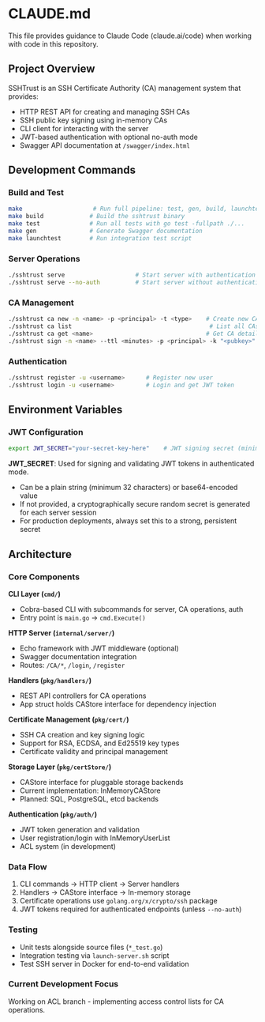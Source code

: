 # CLAUDE.md

This file provides guidance to Claude Code (claude.ai/code) when working with code in this repository.

## Project Overview

SSHTrust is an SSH Certificate Authority (CA) management system that provides:
- HTTP REST API for creating and managing SSH CAs
- SSH public key signing using in-memory CAs  
- CLI client for interacting with the server
- JWT-based authentication with optional no-auth mode
- Swagger API documentation at `/swagger/index.html`

## Development Commands

### Build and Test
```bash
make                    # Run full pipeline: test, gen, build, launchtest
make build             # Build the sshtrust binary
make test              # Run all tests with go test -fullpath ./...
make gen               # Generate Swagger documentation
make launchtest        # Run integration test script
```

### Server Operations
```bash
./sshtrust serve                    # Start server with authentication
./sshtrust serve --no-auth          # Start server without authentication
```

### CA Management
```bash
./sshtrust ca new -n <name> -p <principal> -t <type>    # Create new CA
./sshtrust ca list                                       # List all CAs
./sshtrust ca get <name>                                # Get CA details
./sshtrust sign -n <name> --ttl <minutes> -p <principal> -k "<pubkey>"  # Sign public key
```

### Authentication
```bash
./sshtrust register -u <username>      # Register new user
./sshtrust login -u <username>         # Login and get JWT token
```

## Environment Variables

### JWT Configuration
```bash
export JWT_SECRET="your-secret-key-here"    # JWT signing secret (minimum 32 characters)
```

**JWT_SECRET**: Used for signing and validating JWT tokens in authenticated mode.
- Can be a plain string (minimum 32 characters) or base64-encoded value
- If not provided, a cryptographically secure random secret is generated for each server session
- For production deployments, always set this to a strong, persistent secret

## Architecture

### Core Components

**CLI Layer (`cmd/`)**
- Cobra-based CLI with subcommands for server, CA operations, auth
- Entry point is `main.go` → `cmd.Execute()`

**HTTP Server (`internal/server/`)**
- Echo framework with JWT middleware (optional)
- Swagger documentation integration
- Routes: `/CA/*`, `/login`, `/register`

**Handlers (`pkg/handlers/`)**
- REST API controllers for CA operations
- App struct holds CAStore interface for dependency injection

**Certificate Management (`pkg/cert/`)**
- SSH CA creation and key signing logic
- Support for RSA, ECDSA, and Ed25519 key types
- Certificate validity and principal management

**Storage Layer (`pkg/certStore/`)**
- CAStore interface for pluggable storage backends
- Current implementation: InMemoryCAStore
- Planned: SQL, PostgreSQL, etcd backends

**Authentication (`pkg/auth/`)**
- JWT token generation and validation
- User registration/login with InMemoryUserList
- ACL system (in development)

### Data Flow
1. CLI commands → HTTP client → Server handlers
2. Handlers → CAStore interface → In-memory storage
3. Certificate operations use `golang.org/x/crypto/ssh` package
4. JWT tokens required for authenticated endpoints (unless `--no-auth`)

### Testing
- Unit tests alongside source files (`*_test.go`)
- Integration testing via `launch-server.sh` script
- Test SSH server in Docker for end-to-end validation

### Current Development Focus
Working on ACL branch - implementing access control lists for CA operations.